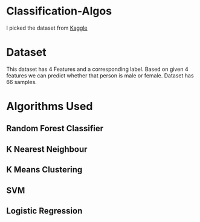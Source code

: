 # Classification-Algos

I picked the dataset from [Kaggle](https://www.kaggle.com/hb20007/gender-classification)

# Dataset
This dataset has 4 Features and a corresponding label. Based on given 4 features we can predict whether that person is male or female.
Dataset has 66 samples.

# Algorithms Used
## Random Forest Classifier

## K Nearest Neighbour

## K Means Clustering

## SVM

## Logistic Regression
